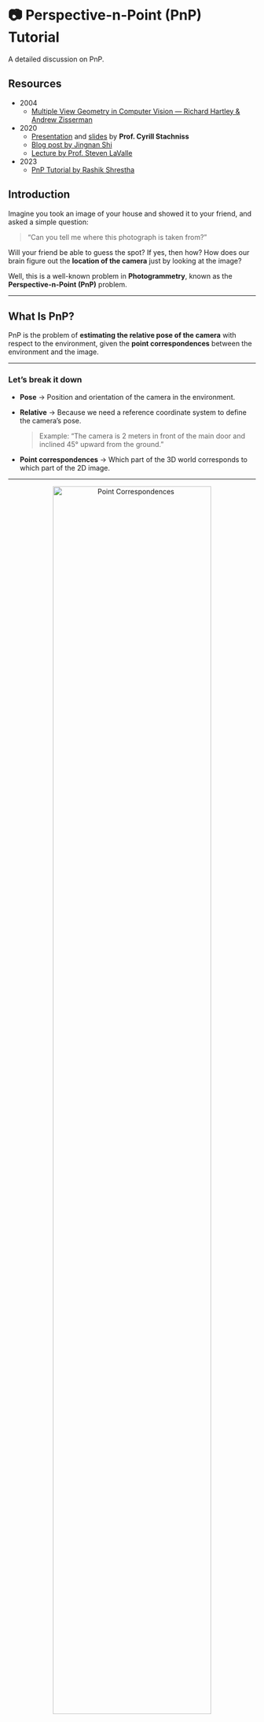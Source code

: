 # 📷 Perspective-n-Point (PnP) Tutorial

A detailed discussion on PnP.

## Resources
- 2004
  - [Multiple View Geometry in Computer Vision — Richard Hartley & Andrew Zisserman](https://www.r-5.org/files/books/computers/algo-list/image-processing/vision/Richard_Hartley_Andrew_Zisserman-Multiple_View_Geometry_in_Computer_Vision-EN.pdf)
- 2020
  - [Presentation](https://www.youtube.com/watch?v=N1aCvzFll6Q) and [slides](https://www.ipb.uni-bonn.de/html/teaching/photo12-2021/2021-pho1-23-p3p.pptx.pdf) by **Prof. Cyrill Stachniss**
  - [Blog post by Jingnan Shi](https://jingnanshi.com/blog/pnp_minimal.html)
  - [Lecture by Prof. Steven LaValle](https://www.youtube.com/watch?v=0JGC5hZYCVE)
- 2023
  - [PnP Tutorial by Rashik Shrestha](https://medium.com/@rashik.shrestha/perspective-n-point-pnp-f2c7dd4ef1ed)

## Introduction

Imagine you took an image of your house and showed it to your friend, and asked a simple question:

> “Can you tell me where this photograph is taken from?”

Will your friend be able to guess the spot?
If yes, then how?
How does our brain figure out the **location of the camera** just by looking at the image?

Well, this is a well-known problem in **Photogrammetry**, known as the **Perspective-n-Point (PnP)** problem.

---

## What Is PnP?

PnP is the problem of **estimating the relative pose of the camera** with respect to the environment,
given the **point correspondences** between the environment and the image.

---

### Let’s break it down

* **Pose** → Position and orientation of the camera in the environment.
* **Relative** → Because we need a reference coordinate system to define the camera’s pose.

  > Example: “The camera is 2 meters in front of the main door and inclined 45° upward from the ground.”
* **Point correspondences** → Which part of the 3D world corresponds to which part of the 2D image.

---

<p align="center">
  <img src="media/pnp_correspondences.png" alt="Point Correspondences" width="80%">
  <br>
  <em>Figure 1: Point correspondences between 3D environment and camera image.</em>
</p>


The figure above shows how an image of a 3D environment is captured by a camera.
Here, the 3D points **X₁, X₂, X₃** correspond to 2D image points **x₁, x₂, x₃**.

Finding these correspondences seems intuitive for humans, but it’s a **big challenge for computers**.

> 👉 *[Click here to try an interactive version of this figure](https://rashik.info.np/pnp_in_svg/)*

---

Basically, if we are given enough point correspondences, we can mathematically find the camera pose.
But how much is enough?

Math says: only **three perfect point correspondences** are enough to recover the camera pose.
Hence, **PnP → P3P** problem.

---

## Why Exactly 3 Points?

This has something to do with **Degrees of Freedom**,
which is well explained in this Video:

[![Watch the video](https://img.youtube.com/vi/0JGC5hZYCVE/maxresdefault.jpg)](https://www.youtube.com/watch?v=0JGC5hZYCVE)

---

## 🧮 Problem Formulation

Let’s discuss the case of **P3P** and properly define the problem.

**Given:**

* 3D points { X₁, X₂, X₃ }
* Their corresponding 2D image points { x₁, x₂, x₃ }
* Focal length of the camera *f*

**Find:**

* 3D translation vector of the camera (**t**)
* 3×3 rotation matrix of the camera (**R**)

> **Note:**
> We assume an *ideal pinhole camera* (no lens distortion)
> and the **principal point** is exactly at the image center.

---

## 🔢 Solution Steps

To simplify the process, let’s break it into **four main steps**:

1. Compute angles between projection rays
2. Compute lengths of projection rays
3. Identify the correct solution
4. Compute the pose
---

### 1️⃣ Compute Angles Between Projection Rays

**Given:** Image points { x₁, x₂, x₃ } and focal length *f*
**Find:** Angles between projection rays { α, β, γ }

<p align="center">
  <img src="media/pinhole_model.png" alt="Pinhole Model" width="80%">
  <br>
  <em>Figure 2: Image formation in Pin Hole camera model.</em>
</p>

Assume everything is defined in the **camera coordinate system**, with the camera at **(0, 0, 0)** facing the +Z axis.

<p align="center">
  <img src="media/image_plane_coords.png" alt="Image Plane Coords" width="80%">
  <br>
  <em>Figure 3: Coordinates in the Image Plane.</em>
</p>


Here,

$$
\vec{x}_1 = (u_1 - \tfrac{w}{2},\, v_1 - \tfrac{h}{2},\, f) - (0,0,0)
$$
$$
\therefore \vec{x}_1 = (u_1 - \tfrac{w}{2},\, v_1 - \tfrac{h}{2},\, f)
$$

Similarly, we can find $\vec{x}_2$ and $\vec{x}_3$ as well. Now, the angle between any two vectors can be calculated as:

$$
\alpha = \arccos\!\left(\frac{\vec{x}_2 \cdot \vec{x}_3}{|\vec{x}_2|\,|\vec{x}_3|}\right)
$$

$$
\beta = \arccos\!\left(\frac{\vec{x}_3 \cdot \vec{x}_1}{|\vec{x}_3|\,|\vec{x}_1|}\right)
$$

$$
\gamma = \arccos\!\left(\frac{\vec{x}_1 \cdot \vec{x}_2}{|\vec{x}_1|\,|\vec{x}_2|}\right)
$$

---

### 2️⃣ Compute Lengths of Projection Rays

**Given:** Angles { α, β, γ } and 3D points { X₁, X₂, X₃ }
**Find:** Lengths { s₁, s₂, s₃ }

<p align="center">
  <img src="media/tetrahedron_geometry.png" alt="Tetrahedron Geometry" width="80%">
  <br>
  <em>Figure 4: Tetrahedron Geometry.</em>
</p>

This step deals with the **geometry of tetrahedron X₀–X₁–X₂–X₃**.

First, find relative distances between the 3D points { a, b, c }, using simple Euclidean distance.

$$
a = \lVert \mathbf{X}_3 - \mathbf{X}_2 \rVert
$$

$$
b = \lVert \mathbf{X}_1 - \mathbf{X}_3 \rVert
$$

$$
c = \lVert \mathbf{X}_2 - \mathbf{X}_1 \rVert
$$


To find { s₁, s₂, s₃ }, apply the **Law of Cosines**.

For triangle X₀–X₁–X₂:

$$
s_1^2 + s_2^2 - 2 s_1 s_2 \cos{\gamma} = c^2
$$


Repeat the same for all three faces of the tetrahedron.

$$
\begin{aligned}
a^2 &= s_2^2 + s_3^2 - 2 s_2 s_3 \cos{\gamma} \\
b^2 &= s_3^2 + s_1^2 - 2 s_3 s_1 \cos{\alpha} \\
c^2 &= s_1^2 + s_2^2 - 2 s_1 s_2 \cos{\beta}
\end{aligned}
$$

For simplicity in calculation, we substitute $$\( u = \frac{s_2}{s_1} \)$$ and $$\( v = \frac{s_3}{s_1} \)$$.

We get,

$$
s_1^2 = \frac{c^2}{1 + u^2 - 2u \cos{\gamma}} ..............(i)
$$

$$
s_1^2 = \frac{b^2}{1 + v^2 - 2v \cos{\beta}} ..............(ii)
$$

$$
s_1^2 = \frac{a^2}{u^2 + v^2 - 2uv \cos{\alpha}} ..............(iii)
$$

From equation (i) and (ii):

$$
u^2 - \frac{c^2}{b^2} v^2 - 2u \cos{\gamma} + 2 \frac{c^2}{b^2} v \cos{\beta} + \frac{b^2 - c^2}{b^2} = 0 ..............(iv)
$$


From equation (ii) and (iii):

$$
u^2 = -\frac{b^2 - a^2}{b^2} v^2 + 2uv \cos{\alpha} - \frac{2a^2}{b^2} v \cos{\beta} + \frac{a^2}{b^2} ..............(v)
$$


Substituting the value of \( u^2 \) from equation (v) into equation (iv):

$$
u = \frac{(-1 + \frac{a^2 - c^2}{b^2})v^2 - 2\left(\frac{a^2 - c^2}{b^2}\right)v \cos{\beta} + (1 + \frac{a^2 - c^2}{b^2})}
{2(\cos{\gamma} - v \cos{\alpha})} ..............(vi)
$$


Here, we have completely isolated the term \(u\) from others which can be plugged back into equation (iv) to get:

$$
A_4 v^4 + A_3 v^3 + A_2 v^2 + A_1 v + A_0 = 0 ..............(vii)
$$

where,

$$
A_4 = \left(\frac{a^2 - c^2}{b^2} - 1 \right)^2 - \frac{4 c^2}{b^2} \cos^2{\alpha}
$$

$$
A_3 = 4 \left[\frac{a^2 - c^2}{b^2} \left( 1 - \frac{a^2 - c^2}{b^2} \right) \cos{\beta} - \left( 1 - \frac{a^2 + c^2}{b^2} \right) \cos{\alpha} \cos{\gamma} + 2 \frac{c^2}{b^2} \cos^2{\alpha} \cos{\beta}\right]
$$

$$
\begin{aligned}
A_2 = 2 \Bigg[&\left( \frac{a^2 - c^2}{b^2} \right)^2 - 1 + 2 \left( \frac{a^2 - c^2}{b^2} \right)^2 \cos^2{\beta} + 2 \left( \frac{b^2 - c^2}{b^2} \right) \cos^2{\alpha} \\ &- 4 \left( \frac{a^2 + c^2}{b^2} \right)\cos{\alpha}\cos{\beta} \cos{\gamma} + 2 \left( \frac{b^2 - a^2}{b^2} \right) \cos^2{\gamma}\Bigg]
\end{aligned}
$$

$$
A_1 = 4 \left[-\left( \frac{a^2 - c^2}{b^2} \right)\left( 1 + \frac{a^2 - c^2}{b^2} \right) \cos{\beta}+ \frac{2 a^2}{b^2} \cos^2{\gamma} \cos^2{\beta}- \left( 1 - \frac{a^2 + c^2}{b^2} \right)\cos{\alpha} \cos{\gamma}\right]
$$

$$
A_0 = \left( 1 + \frac{a^2 - c^2}{b^2} \right)^2- \frac{4 a^2}{b^2} \cos^2{\gamma}
$$


Equation (vii) yields a **fourth-degree polynomial**. Solving it gives **four possible values** for *v* which can be substituted into equation (vi) to obtain *u*.

Hence, we get **four sets of (u,v)** values only one of which is correct.

---

### 3️⃣ Identify the Correct Solution

<p align="center">
  <img src="media/four_possible_solutions.png" alt="Four Possible Solutions" width="80%">
  <br>
  <em>Figure 5: Four Possible Solutions.</em>
</p>

Geometrically, it’s possible to get **four different sets** of { s₁, s₂, s₃ } for the same angles { α, β, γ } and relative distances { a, b, c }.

**Methods to choose the correct solution:**

1. Use additional sensors like **GPS** or **IMU** to get an initial pose estimate and select the solution nearest to it.
2. Use **more correspondence points** — e.g., add a fourth pair (X₄, x₄).

   * Compute four camera poses using Step 4 below and check which aligns best with X₄.
   * Alternatively, solve for { s₁, s₂, s₄ }, { s₂, s₃, s₄ }, { s₁, s₃, s₄ } and find the set consistent with previous { s₁, s₂, s₃ } values.

---

### 4️⃣ Compute Pose

**Given:** Complete tetrahedron geometry
**Find:** Camera pose — rotation matrix R<sub>c</sub> and translation vector t<sub>c</sub>

We already have { X₁, X₂, X₃ } in both **camera** and **world** coordinate systems. Now we need a **transformation from camera → world coordinates**,
which lets us transform the camera position to obtain the final **camera pose**.

This is a classic **3D registration** (or point-cloud alignment) problem, also known as *scan matching*.

> The author will cover this topic in a future post.
> You can check related works referenced in the article for more ideas.

---

## 💭 Final Thoughts

This post explains one of the earliest variants of the **PnP algorithms**, originally proposed by **Grunert in 1841**.

Centuries later, we have much faster and more robust solutions (e.g., OpenCV’s `solvePnP`, PyPose implementations). Still, understanding the **original geometric formulation**
helps you apply and debug modern methods more effectively

